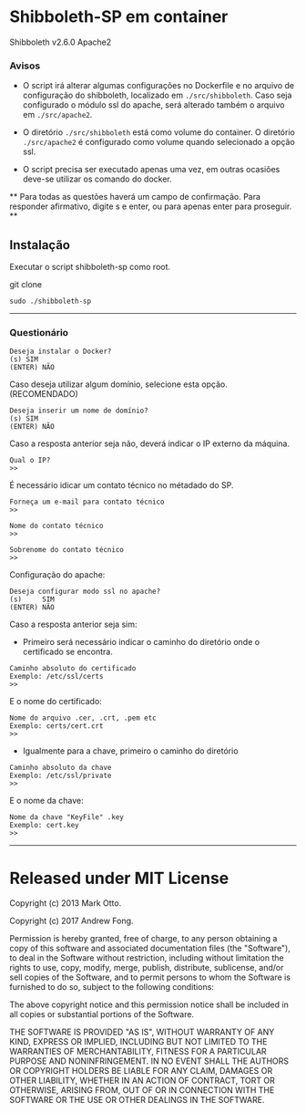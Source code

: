 # Shibboleth-SP em container
Shibboleth v2.6.0
Apache2


### Avisos

* O script irá alterar algumas configurações no Dockerfile e no arquivo de configuração do shibboleth, localizado em ```./src/shibboleth```. Caso seja configurado o módulo ssl do apache, será alterado também o arquivo em ```./src/apache2```.

* O diretório ```./src/shibboleth``` está como volume do container. O diretório ```./src/apache2``` é configurado como volume quando selecionado a opção ssl.

* O script precisa ser executado apenas uma vez, em outras ocasiões deve-se utilizar os comando do docker.

** Para todas as questões haverá um campo de confirmação. Para responder afirmativo, digite s e enter, ou para apenas enter para proseguir. **

## Instalação

Executar o script shibboleth-sp como root.

git clone 

```
sudo ./shibboleth-sp

```

---
### Questionário

```
Deseja instalar o Docker?
(s)	SIM
(ENTER)	NÃO

```

Caso deseja utilizar algum domínio, selecione esta opção. (RECOMENDADO)
```
Deseja inserir um nome de domínio?
(s)	SIM
(ENTER)	NÃO

```

Caso a resposta anterior seja não, deverá indicar o IP externo da máquina.

```
Qual o IP?
>> 

```

É necessário idicar um contato técnico no métadado do SP.

```
Forneça um e-mail para contato técnico
>> 
```

```
Nome do contato técnico
>> 
```

```
Sobrenome do contato técnico
>> 
```

Configuração do apache:
```
Deseja configurar modo ssl no apache?
(s)     SIM
(ENTER) NÃO
```

Caso a resposta anterior seja sim:

* Primeiro será necessário indicar o caminho do diretório onde o certificado se encontra.

```
Caminho absoluto do certificado
Exemplo: /etc/ssl/certs
>>

```

E o nome do certificado:

```
Nome do arquivo .cer, .crt, .pem etc
Exemplo: certs/cert.crt
>> 

```

* Igualmente para a chave, primeiro o caminho do diretório

```
Caminho absoluto da chave
Exemplo: /etc/ssl/private
>> 

```

E o nome da chave:

```
Nome da chave "KeyFile" .key
Exemplo: cert.key
>>

```


---



# Released under MIT License

Copyright (c) 2013 Mark Otto.

Copyright (c) 2017 Andrew Fong.

Permission is hereby granted, free of charge, to any person obtaining a copy of this software and associated documentation files (the "Software"), to deal in the Software without restriction, including without limitation the rights to use, copy, modify, merge, publish, distribute, sublicense, and/or sell copies of the Software, and to permit persons to whom the Software is furnished to do so, subject to the following conditions:

The above copyright notice and this permission notice shall be included in all copies or substantial portions of the Software.

THE SOFTWARE IS PROVIDED "AS IS", WITHOUT WARRANTY OF ANY KIND, EXPRESS OR IMPLIED, INCLUDING BUT NOT LIMITED TO THE WARRANTIES OF MERCHANTABILITY, FITNESS FOR A PARTICULAR PURPOSE AND NONINFRINGEMENT. IN NO EVENT SHALL THE AUTHORS OR COPYRIGHT HOLDERS BE LIABLE FOR ANY CLAIM, DAMAGES OR OTHER LIABILITY, WHETHER IN AN ACTION OF CONTRACT, TORT OR OTHERWISE, ARISING FROM, OUT OF OR IN CONNECTION WITH THE SOFTWARE OR THE USE OR OTHER DEALINGS IN THE SOFTWARE.

